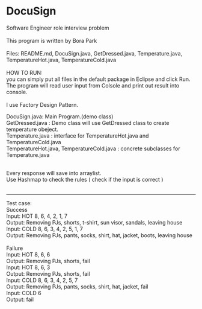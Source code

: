 # DocuSign
Software Engineer role interview problem <br />
<br />
This program is written by Bora Park <br />
<br />
Files: README.md, DocuSign.java, GetDressed.java, Temperature.java, TemperatureHot.java, TemperatureCold.java <br />
<br />
HOW TO RUN: <br />
you can simply put all files in the default package in Eclipse and click Run.<br />
The program will read user input from Colsole and print out result into console.<br />
<br />
I use Factory Design Pattern. <br />

DocuSign.java: Main Program.(demo class)<br />
GetDressed.java : Demo class will use GetDressed class to create temperature obeject.<br />
Temperature.java : interface for TemperatureHot.java and TemperatureCold.java<br />
TemperatureHot.java, TemperatureCold.java : concrete subclasses for Temperature.java<br /><br />

Every response will save into arraylist. <br />
Use Hashmap to check the rules ( check if the input is correct )<br /><br />

-----------------------------------------------------------------------------------------------------------------------------------

Test case: <br />
Success<br />
Input: HOT 8, 6, 4, 2, 1, 7<br />
Output: Removing PJs, shorts, t-shirt, sun visor, sandals, leaving house<br />
Input: COLD 8, 6, 3, 4, 2, 5, 1, 7<br />
Output: Removing PJs, pants, socks, shirt, hat, jacket, boots, leaving house<br />
 <br />
Failure<br />
Input: HOT 8, 6, 6<br />
Output: Removing PJs, shorts, fail<br />
Input: HOT 8, 6, 3<br />
Output: Removing PJs, shorts, fail<br />
Input: COLD 8, 6, 3, 4, 2, 5, 7<br />
Output: Removing PJs, pants, socks, shirt, hat, jacket, fail<br />
Input: COLD 6<br />
Output: fail<br />
